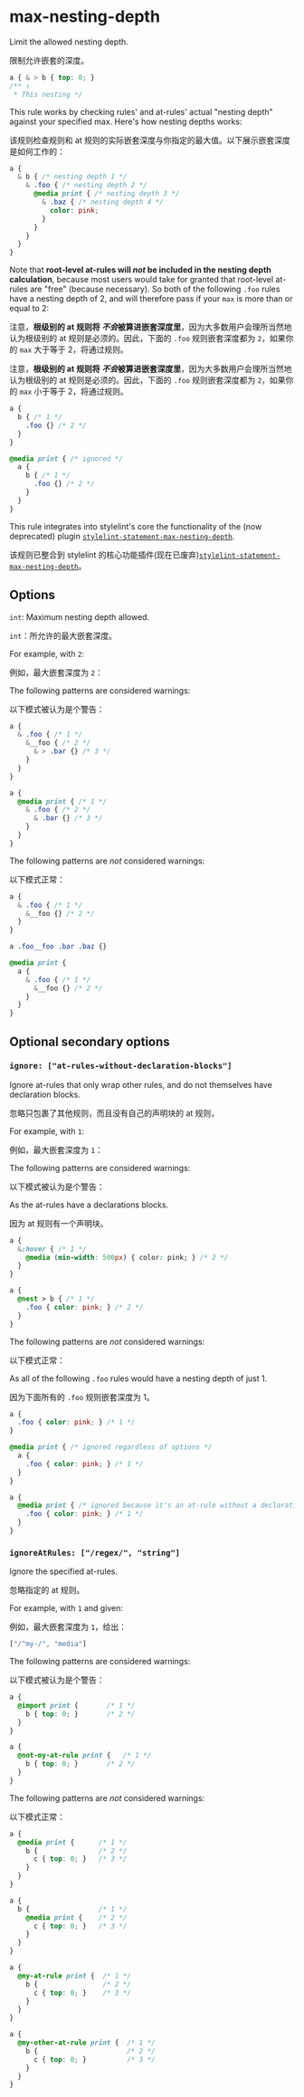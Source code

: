 # max-nesting-depth

Limit the allowed nesting depth.

限制允许嵌套的深度。

```css
a { & > b { top: 0; }
/** ↑
 * This nesting */
```

This rule works by checking rules' and at-rules' actual "nesting depth" against your specified max. Here's how nesting depths works:

该规则检查规则和 at 规则的实际嵌套深度与你指定的最大值。以下展示嵌套深度是如何工作的：

```css
a {
  & b { /* nesting depth 1 */
    & .foo { /* nesting depth 2 */
      @media print { /* nesting depth 3 */
        & .baz { /* nesting depth 4 */
          color: pink;
        }
      }
    }
  }
}
```

Note that **root-level at-rules will *not* be included in the nesting depth calculation**, because most users would take for granted that root-level at-rules are "free" (because necessary). So both of the following `.foo` rules have a nesting depth of 2, and will therefore pass if your `max` is more than or equal to 2:

注意，**根级别的 at 规则将 *不会*被算进嵌套深度里**，因为大多数用户会理所当然地认为根级别的 at 规则是必须的。因此，下面的 `.foo` 规则嵌套深度都为 `2`，如果你的 `max` 大于等于 2，将通过规则。

注意，**根级别的 at 规则将 *不会*被算进嵌套深度里**，因为大多数用户会理所当然地认为根级别的 at 规则是必须的。因此，下面的 `.foo` 规则嵌套深度都为 `2`，如果你的 `max` 小于等于 2，将通过规则。

```css
a {
  b { /* 1 */
    .foo {} /* 2 */
  }
}

@media print { /* ignored */
  a {
    b { /* 1 */
      .foo {} /* 2 */
    }
  }
}
```

This rule integrates into stylelint's core the functionality of the (now deprecated) plugin [`stylelint-statement-max-nesting-depth`](https://github.com/davidtheclark/stylelint-statement-max-nesting-depth).

该规则已整合到 stylelint 的核心功能插件(现在已废弃)[`stylelint-statement-max-nesting-depth`](https://github.com/davidtheclark/stylelint-statement-max-nesting-depth)。

## Options

`int`: Maximum nesting depth allowed.

`int`：所允许的最大嵌套深度。

For example, with `2`:

例如，最大嵌套深度为 `2`：

The following patterns are considered warnings:

以下模式被认为是个警告：

```css
a {
  & .foo { /* 1 */
    &__foo { /* 2 */
      & > .bar {} /* 3 */
    }
  }
}
```

```css
a {
  @media print { /* 1 */
    & .foo { /* 2 */
      & .bar {} /* 3 */
    }
  }
}
```

The following patterns are *not* considered warnings:

以下模式正常：

```css
a {
  & .foo { /* 1 */
    &__foo {} /* 2 */
  }
}

a .foo__foo .bar .baz {}
```

```css
@media print {
  a {
    & .foo { /* 1 */
      &__foo {} /* 2 */
    }
  }
}
```

## Optional secondary options

### `ignore: ["at-rules-without-declaration-blocks"]`

Ignore at-rules that only wrap other rules, and do not themselves have declaration blocks.

忽略只包裹了其他规则，而且没有自己的声明块的 at 规则，

For example, with `1`:

例如，最大嵌套深度为 `1`：

The following patterns are considered warnings:

以下模式被认为是个警告：

As the at-rules have a declarations blocks.

因为 at 规则有一个声明块。

```css
a {
  &:hover { /* 1 */
    @media (min-width: 500px) { color: pink; } /* 2 */      
  }
}
```

```css
a {
  @nest > b { /* 1 */
    .foo { color: pink; } /* 2 */      
  }
}
```

The following patterns are *not* considered warnings:

以下模式正常：

As all of the following `.foo` rules would have a nesting depth of just 1.

因为下面所有的 `.foo` 规则嵌套深度为 1。

```css
a {
  .foo { color: pink; } /* 1 */
}
```

```css
@media print { /* ignored regardless of options */
  a {
    .foo { color: pink; } /* 1 */
  }
}
```

```css
a {
  @media print { /* ignored because it's an at-rule without a declaration block of its own */
    .foo { color: pink; } /* 1 */
  }
}
```

### `ignoreAtRules: ["/regex/", "string"]`

Ignore the specified at-rules.

忽略指定的 at 规则。

For example, with `1` and given:

例如，最大嵌套深度为 `1`，给出：

```js
["/^my-/", "media"]
```

The following patterns are considered warnings:

以下模式被认为是个警告：

```css
a {
  @import print {       /* 1 */
    b { top: 0; }       /* 2 */
  }
}
```

```css
a {
  @not-my-at-rule print {   /* 1 */
    b { top: 0; }       /* 2 */
  }
}
```

The following patterns are *not* considered warnings:

以下模式正常：

```css
a {
  @media print {      /* 1 */
    b {               /* 2 */
      c { top: 0; }   /* 3 */
    }
  }
}
```

```css
a {
  b {                 /* 1 */
    @media print {    /* 2 */
      c { top: 0; }   /* 3 */
    }
  }
}
```

```css
a {
  @my-at-rule print {  /* 1 */
    b {                /* 2 */
      c { top: 0; }    /* 3 */
    }
  }
}
```

```css
a {
  @my-other-at-rule print {  /* 1 */
    b {                      /* 2 */
      c { top: 0; }          /* 3 */
    }
  }
}
```
